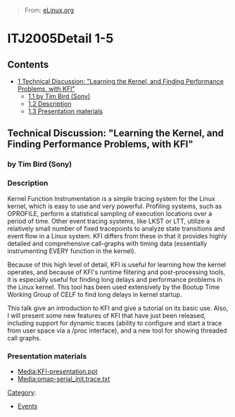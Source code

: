 > From: [eLinux.org](http://eLinux.org/ITJ2005Detail_1-5 "http://eLinux.org/ITJ2005Detail_1-5")


# ITJ2005Detail 1-5



## Contents

-   [1 Technical Discussion: "Learning the Kernel, and Finding
    Performance Problems, with
    KFI"](#-technical-discussion-learning-the-kernel-and-finding-performance-problems-with-kfi)
    -   [1.1 by Tim Bird (Sony)](#by-tim-bird-sony)
    -   [1.2 Description](#description)
    -   [1.3 Presentation materials](#presentation-materials)

## Technical Discussion: "Learning the Kernel, and Finding Performance Problems, with KFI"

### by Tim Bird (Sony)

### Description

Kernel Function Instrumentation is a simple tracing system for the Linux
kernel, which is easy to use and very powerful. Profiling systems, such
as OPROFILE, perform a statistical sampling of execution locations over
a period of time. Other event tracing systems, like LKST or LTT, utilize
a relatively small number of fixed tracepoints to analyze state
transitions and event flow in a Linux system. KFI differs from these in
that it provides highly detailed and comprehensive call-graphs with
timing data (essentially instrumenting EVERY function in the kernel).

Because of this high level of detail, KFI is useful for learning how the
kernel operates, and because of KFI's runtime filtering and
post-processing tools, it is especially useful for finding long delays
and performance problems in the Linux kernel. This tool has been used
extensively by the Bootup Time Working Group of CELF to find long delays
in kernel startup.

This talk give an introduction to KFI and give a tutorial on its basic
use. Also, I will present some new features of KFI that have just been
released, including support for dynamic traces (ability to configure and
start a trace from user space via a /proc interface), and a new tool for
showing threaded call graphs.

### Presentation materials

-   [Media:KFI-presentation.ppt](http://eLinux.org/images/a/a6/KFI-presentation.ppt "KFI-presentation.ppt")
-   [Media:omap-serial\_init.trace.txt](http://eLinux.org/images/1/1b/Omap-serial_init.trace.txt "Omap-serial init.trace.txt")


[Category](http://eLinux.org/Special:Categories "Special:Categories"):

-   [Events](http://eLinux.org/Category:Events "Category:Events")

